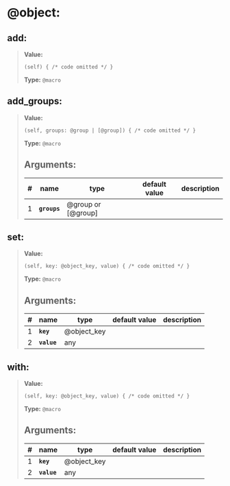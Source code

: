   
# **@object**: 
 
## **add**:

> **Value:** 
>```spwn
>(self) { /* code omitted */ }
>``` 
>**Type:** `@macro` 
>

## **add\_groups**:

> **Value:** 
>```spwn
>(self, groups: @group | [@group]) { /* code omitted */ }
>``` 
>**Type:** `@macro` 
>## Arguments:
>
>| # | name | type | default value | description |
>| - | ---- | ---- | ------------- | ----------- |
>| 1 | **`groups`** | @group or [@group] | | |
>

## **set**:

> **Value:** 
>```spwn
>(self, key: @object_key, value) { /* code omitted */ }
>``` 
>**Type:** `@macro` 
>## Arguments:
>
>| # | name | type | default value | description |
>| - | ---- | ---- | ------------- | ----------- |
>| 1 | **`key`** | @object_key | | |
>| 2 | **`value`** |any | | |
>

## **with**:

> **Value:** 
>```spwn
>(self, key: @object_key, value) { /* code omitted */ }
>``` 
>**Type:** `@macro` 
>## Arguments:
>
>| # | name | type | default value | description |
>| - | ---- | ---- | ------------- | ----------- |
>| 1 | **`key`** | @object_key | | |
>| 2 | **`value`** |any | | |
>
